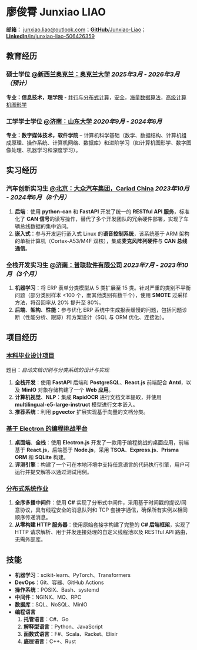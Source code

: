 # 廖俊霄 Junxiao LIAO

**邮箱：** junxiao.liao@outlook.com；[**GitHub**/Junxiao-Liao](https://github.com/Junxiao-Liao)；[**LinkedIn**/in/junxiao-liao-506426359](https://www.linkedin.com/in/junxiao-liao-506426359/)

## 教育经历

### 硕士学位 [**@新西兰奥克兰：奥克兰大学**](https://www.auckland.ac.nz) *2025年3月 - 2026年3月（预计）*

**专业：信息技术，理学院** - [并行与分布式计算](https://courseoutline.auckland.ac.nz/dco/course/COMPSCI/711/1253)，[安全](https://courseoutline.auckland.ac.nz/dco/course/COMPSCI/702/1253)，[海量数据算法](https://courseoutline.auckland.ac.nz/dco/course/COMPSCI/753/1255)，[高级计算机图形学](https://courseoutline.auckland.ac.nz/dco/course/COMPSCI/715/1255)

### 工学学士学位 [**@济南：山东大学**](https://www.sdu.edu.cn/) *2020年9月 - 2024年6月*

**专业：数字媒体技术，软件学院** – 计算机科学基础（数学、数据结构、计算机组成原理、操作系统、计算机网络、数据库）和进阶学习（如计算机图形学、数字图像处理、机器学习和深度学习）。

## 实习经历

### 汽车创新实习生 [**@北京：大众汽车集团，Cariad China**](https://volkswagengroupchina.com.cn/en/brands/cariad) *2023年10月 - 2024年6月（8个月）*

1. **后端**：使用 **python-can** 和 **FastAPI** 开发了统一的 **RESTful API 服务**，标准化了 **CAN 信号**的读写操作，替代了多个开发团队的冗余硬件部署，实现了车辆总线数据的集中访问。
1. **嵌入式**：参与开发运行嵌入式 Linux 的**语音控制系统**，该系统基于 ARM 架构的单板计算机（Cortex-A53/M4F 双核），集成**麦克风阵列硬件**与 **CAN 总线通信**。

### 全栈开发实习生 [**@济南：普联软件有限公司**](https://www.pansoft.com) *2023年7月 - 2023年10月（3个月）*

1. **机器学习**：将 ERP 表单分类模型从 5 类扩展至 15 类。针对严重的类别不平衡问题（部分类别样本 <100 个，而其他类别有数千个），使用 **SMOTE** 过采样方法，将召回率从 20% 提升至 80%。
1. **后端**、**架构**、**性能**：参与优化 ERP 系统中生成报表缓慢的问题，包括问题诊断（性能分析、跟踪）和方案设计（SQL 与 ORM 优化、连接池）。

## 项目经历

### [本科毕业设计项目](https://github.com/Junxiao-Liao/Doc-Ocr-Categorizer)
题目：*自动文档识别与分类系统的设计与实现*
1. **全栈开发**：使用 **FastAPI** 后端和 **PostgreSQL**、**React.js** 前端配合 **Antd**，以及 **MinIO** 对象存储构建了一个 **Web 应用**。
1. **计算机视觉**、**NLP**：集成 **RapidOCR** 进行文档文本提取，并使用 **multilingual-e5-large-instruct** 模型进行文本嵌入。
1. **推荐系统**：利用 **pgvector** 扩展实现基于向量的文档分类。

### [基于 Electron 的编程挑战平台](https://courseoutline.auckland.ac.nz/dco/course/COMPSCI/732/1253)
1. **桌面端**、**全栈**：使用 **Electron.js** 开发了一款用于编程挑战的桌面应用，前端基于 **React.js**，后端基于 **Node.js**，采用 **TSOA**、**Express.js**、**Prisma ORM** 和 **SQLite** 构建。  
1. **评测引擎**：构建了一个可在本地环境中支持任意语言的代码执行引擎，用户可运行并提交解答以通过测试用例。

### [分布式系统作业](https://courseoutline.auckland.ac.nz/dco/course/COMPSCI/711/1253)
1. **全序多播中间件**：使用 **C#** 实现了分布式中间件，采用基于时间戳的提议/同意协议，具有线程安全的消息队列和 TCP 套接字通信，确保所有实例以相同顺序传递消息。
1. **从零构建 HTTP 服务器**：使用原始套接字构建了完整的 **C# 后端框架**，实现了 HTTP 请求解析、用于并发连接处理的自定义线程池以及 RESTful API 路由，无需外部库。

## 技能

- **机器学习**：scikit-learn、PyTorch、Transformers
- **DevOps**：Git、容器、GitHub Actions
- **操作系统**：POSIX、Bash、systemd
- **中间件**：NGINX、MQ、RPC
- **数据库**：SQL、NoSQL、MinIO
- **编程语言**
    1. **托管语言**：C#、Go
    1. **解释型语言**：Python、JavaScript
    1. **函数式语言**：F#、Scala、Racket、Elixir
    1. **底层语言**：C++、Rust
